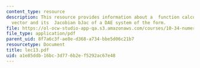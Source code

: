 ```yaml
---
content_type: resource
description: This resource provides information about a  function calculates the b
  vector and its  Jacobian bJac of a DAE system of the form.
file: https://ol-ocw-studio-app-qa.s3.amazonaws.com/courses/10-34-numerical-methods-applied-to-chemical-engineering-fall-2005/a1e85ddb16bc3d776b2ef5292ac67e48_lec13.pdf
file_type: application/pdf
parent_uid: 8f7a6c3f-ae8e-d368-a734-bbe5d06c21b7
resourcetype: Document
title: lec13.pdf
uid: a1e85ddb-16bc-3d77-6b2e-f5292ac67e48
---
```

